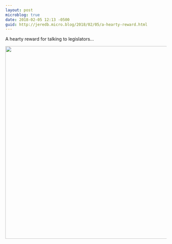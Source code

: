 ```yaml
---
layout: post
microblog: true
date: 2018-02-05 12:13 -0500
guid: http://jeredb.micro.blog/2018/02/05/a-hearty-reward.html
---
```

A hearty reward for talking to legislators…

<img src="http://micro.jeredb.com/uploads/2018/14220421a0.jpg" width="599" height="600" />
